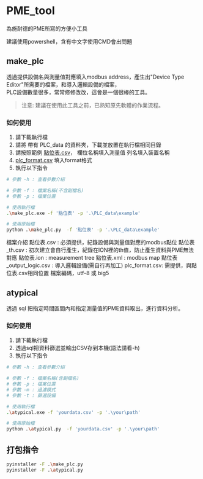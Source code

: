 # PME_tool

為施耐德的PME所寫的方便小工具

建議使用powershell，含有中文字使用CMD會出問題

## make_plc

透過提供設備名與測量值對應填入modbus address，產生出"Device Type Editor"所需要的檔案，和導入邏輯設備的檔案，  
PLC設備數量很多，常常修修改改，這會是一個很棒的工具。

> 注意: 建議在使用此工具之前，已熟知原先軟體的作業流程。

### 如何使用

1. 請下載執行檔
2. 請將 帶有 PLC_data 的資料夾，下載並放置在執行檔相同目錄
3. 請按照範例 [點位表.csv](PLC_data/example/點位表.csv)，
   欄位名稱填入測量值
   列名填入裝置名稱
4. [plc_format.csv](PLC_data/plc_format.csv) 填入format格式
5. 執行以下指令

```bash
# 參數 -h : 查看參數介紹

# 參數 -f : 檔案名稱(不含副檔名)
# 參數 -p : 檔案位置

# 使用執行檔
.\make_plc.exe -f '點位表' -p '.\PLC_data\example'

# 使用原始檔
python .\make_plc.py  -f '點位表' -p '.\PLC_data\example'
```

檔案介紹
   點位表.csv : 必須提供，紀錄設備與測量值對應的modbus點位
   點位表_th.csv : 初次建立會自行產生，紀錄在ION裡的th值，防止產生資料與PME無法對應
   點位表.ion : measurement tree
   點位表.xml : modbus map
   點位表_output_logic.csv : 導入邏輯設備(需自行再加工)
   plc_format.csv: 需提供，與點位表.csv相同位置
   檔案編碼，utf-8 或 big5


## atypical

透過 sql 把指定時間區間內和指定測量值的PME資料取出，進行資料分析。

### 如何使用

1. 請下載執行檔
2. 透過sql把資料篩選並輸出CSV存到本機(語法請看-h)
3. 執行以下指令

```bash
# 參數 -h : 查看參數介紹

# 參數 -f : 檔案名稱(含副檔名)
# 參數 -p : 檔案位置
# 參數 -m : 過濾模式
# 參數 -t : 篩選設備

# 使用執行檔
.\atypical.exe -f 'yourdata.csv' -p '.\your\path'

# 使用原始檔
python .\atypical.py  -f 'yourdata.csv' -p '.\your\path'
```


## 打包指令

```bash
pyinstaller -F .\make_plc.py
pyinstaller -F .\atypical.py
```
